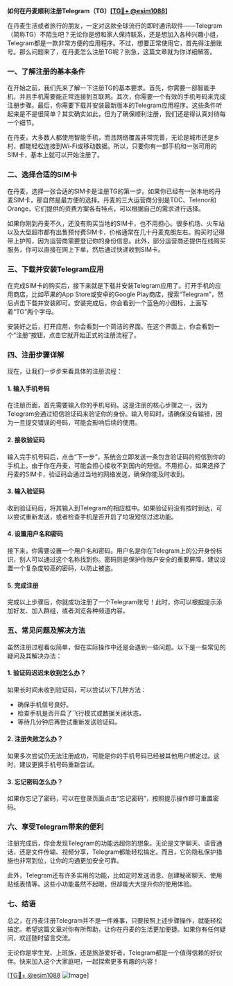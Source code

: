 **如何在丹麦顺利注册Telegram（TG）[[TG💪+ @esim1088](https://t.me/s/esim1088)]**

在丹麦生活或者旅行的朋友，一定对这款全球流行的即时通讯软件——Telegram（简称TG）不陌生吧？无论你是想和家人保持联系，还是想加入各种兴趣小组，Telegram都是一款非常方便的应用程序。不过，想要正常使用它，首先得注册账号。那么问题来了，在丹麦怎么注册TG呢？别急，这篇文章就为你详细解答。

### 一、了解注册的基本条件

在开始之前，我们先来了解一下注册TG的基本要求。首先，你需要一部智能手机，并且手机需要能正常连接到互联网。其次，你需要一个有效的手机号码来完成注册步骤。最后，你需要下载并安装最新版本的Telegram应用程序。这些条件听起来是不是很简单？其实确实如此，但为了确保顺利注册，我们还是得认真对待每一个细节。

在丹麦，大多数人都使用智能手机，而且网络覆盖非常完善，无论是城市还是乡村，都能轻松连接到Wi-Fi或移动数据。所以，只要你有一部手机和一张可用的SIM卡，基本上就可以开始注册了。

### 二、选择合适的SIM卡

在丹麦，选择一张合适的SIM卡是注册TG的第一步。如果你已经有一张本地的丹麦SIM卡，那自然是最方便的选择。丹麦的三大运营商分别是TDC、Telenor和Orange，它们提供的资费方案各有特点，可以根据自己的需求进行选择。

如果你刚到丹麦不久，还没有购买当地的SIM卡，也不用担心。很多机场、火车站以及大型超市都有出售预付费SIM卡，价格通常在几十丹麦克朗左右。购买时记得带上护照，因为运营商需要登记你的身份信息。此外，部分运营商还提供在线购买服务，你可以直接在网上下单，然后通过快递收到SIM卡。

### 三、下载并安装Telegram应用

在完成SIM卡的购买后，接下来就是下载并安装Telegram应用了。打开手机的应用商店，比如苹果的App Store或安卓的Google Play商店，搜索“Telegram”，然后点击下载并安装即可。安装完成后，你会看到一个蓝色的小图标，上面写着“TG”两个字母。

安装好之后，打开应用，你会看到一个简洁的界面。在这个界面上，你会看到一个“注册”按钮，点击它就开始正式的注册流程了。

### 四、注册步骤详解

现在，让我们一步步来看具体的注册流程：

#### 1. 输入手机号码

在注册页面，首先需要输入你的手机号码。这是注册的核心步骤之一，因为Telegram会通过短信验证码来验证你的身份。输入号码时，请确保没有输错，因为一旦提交错误的号码，可能会影响后续的使用。

#### 2. 接收验证码

输入完手机号码后，点击“下一步”，系统会立即发送一条包含验证码的短信到你的手机上。由于你在丹麦，可能会担心接收不到国内的短信。不用担心，如果选择了丹麦的SIM卡，验证码会通过当地的网络发送，确保你能及时收到。

#### 3. 输入验证码

收到验证码后，将其输入到Telegram的相应框中。如果验证码没有按时到达，可以尝试重新发送，或者检查手机是否开启了垃圾短信过滤功能。

#### 4. 设置用户名和密码

接下来，你需要设置一个用户名和密码。用户名是你在Telegram上的公开身份标识，别人可以通过这个名称找到你。密码则是保护你账户安全的重要屏障，建议设置一个复杂度较高的密码，以防止被盗。

#### 5. 完成注册

完成以上步骤后，你就成功注册了一个Telegram账号！此时，你可以根据提示添加好友、加入群组，或者浏览各种频道内容。

### 五、常见问题及解决方法

虽然注册过程看似简单，但在实际操作中还是会遇到一些问题。以下是一些常见的疑问及其解决办法：

#### 1. 验证码迟迟未收到怎么办？

如果长时间未收到验证码，可以尝试以下几种方法：
- 确保手机信号良好。
- 检查手机是否开启了飞行模式或数据关闭状态。
- 等待几分钟后再尝试重新发送验证码。

#### 2. 注册失败怎么办？

如果多次尝试仍无法注册成功，可能是你的手机号码已经被其他用户绑定过。这时，建议更换手机号码重新尝试。

#### 3. 忘记密码怎么办？

如果你忘记了密码，可以在登录页面点击“忘记密码”，按照提示操作即可重置密码。

### 六、享受Telegram带来的便利

注册完成后，你会发现Telegram的功能远超你的想象。无论是文字聊天、语音通话，还是文件传输、视频分享，Telegram都能轻松搞定。而且，它的隐私保护措施也非常到位，让你的沟通更加安全可靠。

此外，Telegram还有许多实用的功能，比如定时发送消息、创建秘密聊天、使用贴纸表情等。这些小功能虽然不起眼，但却能大大提升你的使用体验。

### 七、结语

总之，在丹麦注册Telegram并不是一件难事，只要按照上述步骤操作，就能轻松搞定。希望这篇文章对你有所帮助，让你在丹麦的生活更加便捷。如果你有任何疑问，欢迎随时留言交流。

无论你是学生党、上班族，还是旅游爱好者，Telegram都是一个值得信赖的好伙伴。快来加入这个大家庭吧，一起探索更多有趣的内容！

[[TG💪+ @esim1088](https://t.me/s/esim1088) ![Image](https://i.postimg.cc/4NQfJmqS/Snipaste-2025-05-13-00-14-12.png)]